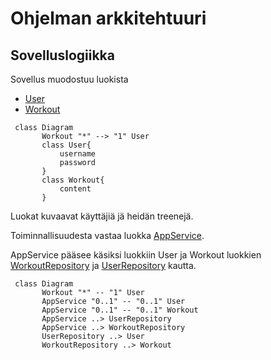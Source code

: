 # Ohjelman arkkitehtuuri

## Sovelluslogiikka

Sovellus muodostuu luokista 

- [User](https://github.com/annica-henriette/ot-harjoitustyo/blob/master/src/entities/user.py)
- [Workout](https://github.com/annica-henriette/ot-harjoitustyo/blob/master/src/entities/workout.py)

```mermaid
 class Diagram
       Workout "*" --> "1" User
       class User{
           username
           password
       }
       class Workout{
           content
       }
```

Luokat kuvaavat käyttäjiä jä heidän treenejä. 

Toiminnallisuudesta vastaa luokka [AppService](https://github.com/annica-henriette/ot-harjoitustyo/blob/master/src/services/app_service.py).

AppService pääsee käsiksi luokkiin User ja Workout luokkien [WorkoutRepository](https://github.com/annica-henriette/ot-harjoitustyo/blob/master/src/repositories/workout_repository.py) ja [UserRepository](https://github.com/annica-henriette/ot-harjoitustyo/blob/master/src/repositories/user_repository.py) kautta.

```mermaid
 class Diagram
       Workout "*" -- "1" User
       AppService "0..1" -- "0..1" User
       AppService "0..1" -- "0..1" Workout
       AppService ..> UserRepository
       AppService ..> WorkoutRepository
       UserRepository ..> User
       WorkoutRepository ..> Workout
```
